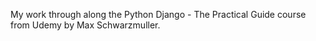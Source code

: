 My work through along the Python Django - The Practical Guide course from Udemy by Max Schwarzmuller.
